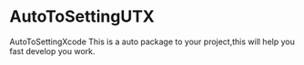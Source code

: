 # AutoToSettingUTX
AutoToSettingXcode
This is a auto package to your project,this will help you fast develop you work.
